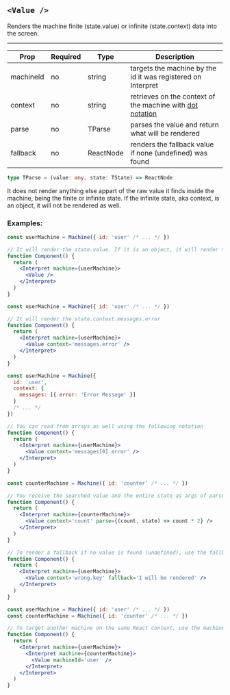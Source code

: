 ## `<Value />`

Renders the machine finite (state.value) or infinite (state.context) data into the screen.

---

| Prop      | Required | Type      | Description                                                                                      |
| --------- | -------- | --------- | ------------------------------------------------------------------------------------------------ |
| machineId | no       | string    | targets the machine by the id it was registered on Interpret                                     |
| context   | no       | string    | retrieves on the context of the machine with [dot notation](https://lodash.com/docs/4.17.15#get) |
| parse     | no       | TParse    | parses the value and return what will be rendered                                                |
| fallback  | no       | ReactNode | renders the fallback value if none (undefined) was found                                         |

```typescript
type TParse = (value: any, state: TState) => ReactNode
```

It does not render anything else appart of the raw value it finds inside the machine, being the finite or infinite state.
If the infinite state, aka context, is an object, it will not be rendered as well.

### Examples:

```jsx
const userMachine = Machine({ id: 'user' /* ... */ })

// It will render the state.value. If it is an object, it will render the string version of it (like "red.walk")
function Component() {
  return (
    <Interpret machine={userMachine}>
      <Value />
    </Interpret>
  )
}
```

```jsx
const userMachine = Machine({ id: 'user' /* ... */ })

// It will render the state.context.messages.error
function Component() {
  return (
    <Interpret machine={userMachine}>
      <Value context='messages.error' />
    </Interpret>
  )
}
```

```jsx
const userMachine = Machine({
  id: 'user',
  context: {
    messages: [{ error: 'Error Message' }]
  }
  /* ... */
})

// You can read from arrays as well using the following notation
function Component() {
  return (
    <Interpret machine={userMachine}>
      <Value context='messages[0].error' />
    </Interpret>
  )
}
```

```jsx
const counterMachine = Machine({ id: 'counter' /* ... */ })

// You receive the searched value and the entire state as args of parse
function Component() {
  return (
    <Interpret machine={counterMachine}>
      <Value context='count' parse={(count, state) => count * 2} />
    </Interpret>
  )
}
```

```jsx
// To render a fallback if no value is found (undefined), use the fallback prop
function Component() {
  return (
    <Interpret machine={userMachine}>
      <Value context='wrong.key' fallback='I will be rendered' />
    </Interpret>
  )
}
```

```jsx
const userMachine = Machine({ id: 'user' /* ... */ })
const counterMachine = Machine({ id: 'counter' /* ... */ })

// To target another machine on the same React context, use the machineId prop
function Component() {
  return (
    <Interpret machine={userMachine}>
      <Interpret machine={counterMachine}>
        <Value machineId='user' />
      </Interpret>
    </Interpret>
  )
}
```

